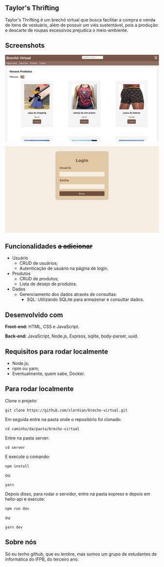 ## Taylor's Thrifting

Taylor's Thrifting é um brechó virtual que busca facilitar
a compra e venda de itens de vestuário, além de possuir um
viés sustentável, pois a produção e descarte de roupas
excessivos prejudica o meio-ambiente. 

## Screenshots
![Home](./screenshots/homebrecho.png)

![LogIn](./screenshots/loginbrecho.png)

## Funcionalidades ~~a adicionar~~

- Usuário
  - CRUD de usuários;
  - Autenticação de usuário na página de login.
- Produtos
  - CRUD de produtos;
  - Lista de desejo de produtos.
- Dados
  - Gerenciamento dos dados através de consultas:
    - SQL: Utilizando SQLite para armazenar e consultar dados.

## Desenvolvido com

**Front-end:** HTML, CSS e JavaScript.

**Back-end:** JavaScript, Node.js, Express, sqlite, body-parser, uuid.

## Requisitos para rodar localmente
- Node.js;
- npm ou yarn;
- Eventualmente, quem sabe, Docker.

## Para rodar localmente 
Clone o projeto:
``` 
git clone https://github.com/slordian/brecho-virtual.git
```

Em seguida entre na pasta onde o repositório foi clonado:
```
cd caminho/da/pasta/brecho-virtual
```

Entre na pasta server:
```
cd server
```

E execute o comando: 
```
npm install
``` 
ou 
```
yarn
```

Depois disso, para rodar o servidor, entre na pasta express e depois em hello-api e execute:
```
npm run dev
``` 
ou 
```
yarn dev
```

## Sobre nós
Só eu tenho github, que eu lembre, mas somos um grupo de estudantes de informática do IFPB, do terceiro ano.
